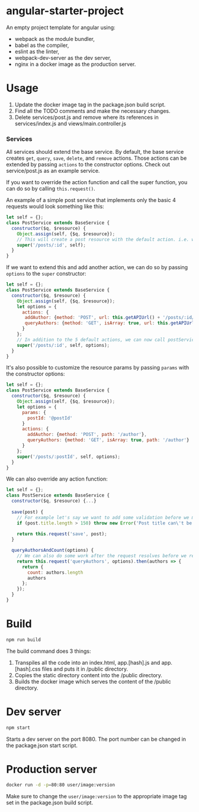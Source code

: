 # angular-starter-project

An empty project template for angular using:
- webpack as the module bundler, 
- babel as the compiler, 
- eslint as the linter, 
- webpack-dev-server as the dev server, 
- nginx in a docker image as the production server.

# Usage

1. Update the docker image tag in the package.json build script.
1. Find all the TODO comments and make the necessary changes.
1. Delete services/post.js and remove where its references in services/index.js and views/main.controller.js

### Services

All services should extend the base service. By default, the base service creates `get`, `query`, `save`, `delete`, and `remove` actions. Those actions can be extended by passing `actions` to the constructor options. Check out service/post.js as an example service.

If you want to override the action function and call the super function, you can do so by calling `this.request()`.

An example of a simple post service that implements only the basic 4 requests would look something like this:
```js
let self = {};
class PostService extends BaseService {
  constructor($q, $resource) {
    Object.assign(self, {$q, $resource}); 
    // This will create a post resource with the default action. i.e. we can call postService.get(postId) or postService.save(postId, updatedField).
    super('/posts/:id', self);
  }
}
```

If we want to extend this and add another action, we can do so by passing `options` to the `super` constructor:
```js
let self = {};
class PostService extends BaseService {
  constructor($q, $resource) {
    Object.assign(self, {$q, $resource}); 
    let options = {
      actions: {
       addAuthor: {method: 'POST', url: this.getAPIUrl() + '/posts/:id/author'},
       queryAuthors: {method: 'GET', isArray: true, url: this.getAPIUrl() + '/posts/:id/author'}
      }
    };
    // In addition to the 5 default actions, we can now call postService.addAuthor() and postService.queryAuthors()
    super('/posts/:id', self, options);
  }
}
```

It's also possible to customize the resource params by passing `params` with the constructor options:
```js
let self = {};
class PostService extends BaseService {
  constructor($q, $resource) {
    Object.assign(self, {$q, $resource}); 
    let options = {
      params: {
        postId: '@postId'
      }
      actions: {
        addAuthor: {method: 'POST', path: '/author'},
        queryAuthors: {method: 'GET', isArray: true, path: '/author'}
      }
    };
    super('/posts/:postId', self, options);
  }
}
```

We can also override any action function:
```js
let self = {};
class PostService extends BaseService {
  constructor($q, $resource) {...}
  
  save(post) {
    // For example let's say we want to add some validation before we make the request
    if (post.title.length > 150) throw new Error('Post title can\'t be more than 150 characters long');
    
    return this.request('save', post);
  }

  queryAuthorsAndCount(options) {
    // We can also do some work after the request resolves before we return the response.
    return this.request('queryAuthors', options).then(authors => {
      return {
        count: authors.length
        authors
      };
    });
  }
}
```

# Build

```bash
npm run build
```

The build command does 3 things:

1. Transpiles all the code into an index.html, app.[hash].js and app.[hash].css files and puts it in /public directory.
1. Copies the static directory content into the /public directory.
1. Builds the docker image which serves the content of the /public directory.

# Dev server

```bash
npm start
```
Starts a dev server on the port 8080. The port number can be changed in the package.json start script.

# Production server

```bash 
docker run -d -p=80:80 user/image:version 
```
Make sure to change the `user/image:version` to the appropriate image tag set in the package.json build script.
